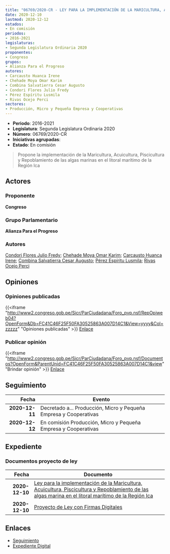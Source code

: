 ```yaml
---
title: "06769/2020-CR - LEY PARA LA IMPLEMENTACIÓN DE LA MARICULTURA, ACUICULTURA, PISCICULTURA Y REPOBLAMIENTO DE LAS ALGAS MARINAS EN EL LITORAL MARÍTIMO DE LA REGIÓN ICA"
date: 2020-12-10
lastmod: 2020-12-12
estados:
- En comisión
periodos:
- 2016-2021
legislaturas:
- Segunda Legislatura Ordinaria 2020
proponentes:
- Congreso
grupos:
- Alianza Para el Progreso
autores:
- Carcausto Huanca Irene
- Chehade Moya Omar Karim
- Combina Salvatierra Cesar Augusto
- Condori Flores Julio Fredy
- Pérez Espíritu Lusmila
- Rivas Ocejo Perci
sectores:
- Producción, Micro y Pequeña Empresa y Cooperativas
---
```

- **Periodo**: 2016-2021
- **Legislatura**: Segunda Legislatura Ordinaria 2020
- **Número**: 06769/2020-CR
- **Iniciativas agrupadas**: 
- **Estado**: En comisión

> Propone la implementación de la Maricultura, Acuicultura, Piscicultura y Repoblamiento de las algas marinas en el litoral marítimo de la Región Ica


## Actores

### Proponente

**Congreso**

### Grupo Parlamentario

**Alianza Para el Progreso**

### Autores

[Condori Flores Julio Fredy](mailto:mailto:jcondori@congreso.gob.pe); [Chehade Moya Omar Karim](mailto:mailto:ochehade@congreso.gob.pe); [Carcausto Huanca Irene](mailto:mailto:icarcausto@congreso.gob.pe); [Combina Salvatierra Cesar Augusto](mailto:mailto:ccombina@congreso.gob.pe); [Pérez Espíritu Lusmila](mailto:mailto:lperez@congreso.gob.pe); [Rivas Ocejo Perci](mailto:mailto:privas@congreso.gob.pe)

## Opiniones

### Opiniones publicadas

{{<iframe "http://www2.congreso.gob.pe/Sicr/ParCiudadana/Foro_pvp.nsf/RepOpiweb04?OpenForm&Db=FC41C46F25F50FA30525863A007D14C1&View=yyyy&Col=zzzzz" "Opiniones publicadas" >}}
[Enlace](http://www2.congreso.gob.pe/Sicr/ParCiudadana/Foro_pvp.nsf/RepOpiweb04?OpenForm&Db=FC41C46F25F50FA30525863A007D14C1&View=yyyy&Col=zzzzz)

### Publicar opinión

{{<iframe "http://www2.congreso.gob.pe/Sicr/ParCiudadana/Foro_pvp.nsf/Documentos?OpenForm&ParentUnid=FC41C46F25F50FA30525863A007D14C1&view" "Brindar opinión" >}}
[Enlace](http://www2.congreso.gob.pe/Sicr/ParCiudadana/Foro_pvp.nsf/Documentos?OpenForm&ParentUnid=FC41C46F25F50FA30525863A007D14C1&view)


## Seguimiento

| Fecha | Evento |
|------:|--------|
| **2020-12-11** | Decretado a... Producción, Micro y Pequeña Empresa y Cooperativas |
| **2020-12-12** | En comisión Producción, Micro y Pequeña Empresa y Cooperativas |

## Expediente

### Documentos proyecto de ley

| Fecha | Documento |
|------:|-----------|
| **2020-12-10** | [Ley para la implementación de la Maricultura, Acuicultura, Piscicultura y Repoblamiento de las algas marina en el litoral marítimo de la Región Ica](https://leyes.congreso.gob.pe/Documentos/2016_2021/Proyectos_de_Ley_y_de_Resoluciones_Legislativas/PL06769-20201210.pdf) |
| **2020-12-10** | [Proyecto de Ley con Firmas Digitales](https://leyes.congreso.gob.pe/Documentos/2016_2021/Proyectos_de_Ley_y_de_Resoluciones_Legislativas/Proyectos_Firmas_digitales/PL06769.pdf) |

## Enlaces

- [Seguimiento](http://www2.congreso.gob.pe/Sicr/TraDocEstProc/CLProLey2016.nsf/f7fff46988ca05b1052578e100829cc7/a3320cf6aff251890525863b0003c1f9?OpenDocument)
- [Expediente Digital](http://www2.congreso.gob.pe/Sicr/TraDocEstProc/Expvirt_2011.nsf/visbusqptramdoc1621/06769?opendocument)


